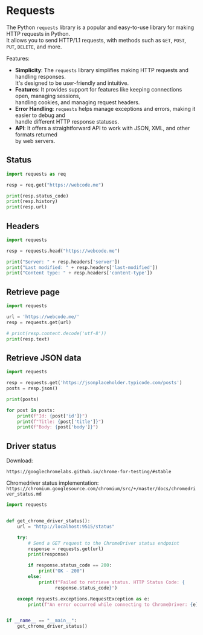 # Requests

The Python `requests` library is a popular and easy-to-use library for making HTTP requests in Python.  
It allows you to send HTTP/1.1 requests, with methods such as `GET`, `POST`, `PUT`, `DELETE`, and more.  

Features:  

- **Simplicity**: The `requests` library simplifies making HTTP requests and handling responses.  
  It's designed to be user-friendly and intuitive.  
- **Features**: It provides support for features like keeping connections open, managing sessions,  
  handling cookies, and managing request headers.  
- **Error Handling**: `requests` helps manage exceptions and errors, making it easier to debug and  
  handle different HTTP response statuses.  
- **API**: It offers a straightforward API to work with JSON, XML, and other formats returned   
  by web servers.

## Status 

```python
import requests as req

resp = req.get("https://webcode.me")

print(resp.status_code)
print(resp.history)
print(resp.url)
```

## Headers 

```python
import requests 

resp = requests.head("https://webcode.me")

print("Server: " + resp.headers['server'])
print("Last modified: " + resp.headers['last-modified'])
print("Content type: " + resp.headers['content-type'])
```

## Retrieve page

```python
import requests 

url = 'https://webcode.me/'
resp = requests.get(url)

# print(resp.content.decode('utf-8'))
print(resp.text)
```


## Retrieve JSON data

```python
import requests 

resp = requests.get('https://jsonplaceholder.typicode.com/posts')
posts = resp.json()

print(posts)

for post in posts:
    print(f"Id: {post['id']}")
    print(f"Title: {post['title']}")
    print(f"Body: {post['body']}")
```

## Driver status

Download:  

`https://googlechromelabs.github.io/chrome-for-testing/#stable`


Chromedriver status implementation:  
`https://chromium.googlesource.com/chromium/src/+/master/docs/chromedriver_status.md`

```python
import requests


def get_chrome_driver_status():
    url = "http://localhost:9515/status"

    try:
        # Send a GET request to the ChromeDriver status endpoint
        response = requests.get(url)
        print(response)

        if response.status_code == 200:
            print("OK - 200")
        else:
            print(f"Failed to retrieve status. HTTP Status Code: {
                  response.status_code}")

    except requests.exceptions.RequestException as e:
        print(f"An error occurred while connecting to ChromeDriver: {e}")


if __name__ == "__main__":
    get_chrome_driver_status()
```




